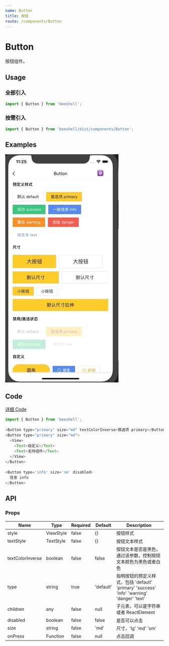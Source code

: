 ```yaml
---
name: Button
title: 按钮
route: /components/Button
---
```


# Button

按钮组件。

## Usage
### 全部引入

```js
import { Button } from 'beeshell';
```

### 按需引入
```js
import { Button } from 'beeshell/dist/components/Button';
```

## Examples

![image](../images/Button/1.gif)

## Code
[详细 Code](https://github.com/Meituan-Dianping/beeshell/tree/master/examples/Button/index.tsx)

```js
import { Button } from 'beeshell';

<Button type="primary" size="md" textColorInverse>首选项 primary</Button>
<Button type="primary" size="md">
  <View>
    <Text>自定义</Text>
    <Text>支持组件</Text>
  </View>
</Button>

<Button type='info' size='sm' disabled>
  信息 info
</Button>
```

## API
### Props

| Name | Type | Required | Default | Description |
| ---- | ---- | ---- | ---- | ---- |
| style | ViewStyle | false | {} | 按钮样式 |
| textStyle | TextStyle | false | {} | 按钮文本样式 |
| textColorInverse | boolean | false | false | 按钮文本是否是黑色，通过该参数，控制按钮文本颜色为黑色或者白色 |
| type | string | true | 'default' | 指明按钮的预定义样式，包括 'default' 'primary' 'success' 'info' 'warning' 'danger' 'text' |
| children | any | false | null | 子元素，可以是字符串或者 ReactElement |
| disabled | boolean | false | false | 是否可以点击 |
| size | string | false | 'md' | 尺寸，'lg' 'md' 'sm' |
| onPress | Function | false | null | 点击回调 |
